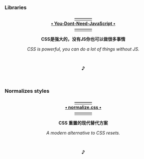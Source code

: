 ### Libraries
  <p align="center"><a href="https://github.com/you-dont-need/You-Dont-Need-JavaScript/tree/master">
                                                    <b>————<br>• You-Dont-Need-JavaScript •<br>————</b>
  </a></p>
  <p align="center">                                      <b>CSS是强大的，没有JS你也可以做很多事情</b></p>
    <p align="center">                             <i>CSS is powerful, you can do a lot of things without JS.</i></p>
  <br><p align="center"><b>♪</b></p><br>


### Normalizes styles
  <p align="center"><a href="https://github.com/necolas/normalize.css">
                                                    <b>————<br>• normalize.css •<br>————</b>
  </a></p>
  <p align="center">                                      <b>CSS 重置的现代替代方案</b></p>
    <p align="center">                             <i>A modern alternative to CSS resets.</i></p>
  <br><p align="center"><b>♪</b></p><br>
